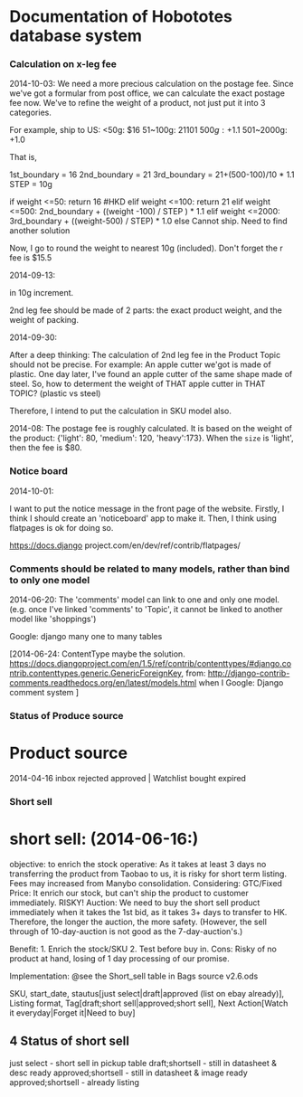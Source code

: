 Documentation of Hobototes database system
=============================

### Calculation on x-leg fee

2014-10-03:
We need a more precious calculation on the postage fee.
Since we've got a formular from post office, we can calculate the exact postage fee now.
We've to refine the weight of a product, not just put it into 3 categories.

For example, ship to US:
<50g: $16
51~100g: $21
101~500g: +$1.1
501~2000g: +1.0

That is,

1st_boundary = 16
2nd_boundary = 21
3rd_boundary = 21+(500-100)/10 * 1.1
STEP = 10g

if weight <=50:
    return 16 #HKD
elif weight <=100:
    return 21
elif weight <=500:
    2nd_boundary + ((weight -100) /  STEP ) * 1.1 
elif weight <=2000:
    3rd_boundary + ((weight-500) / STEP) * 1.0
else
    Cannot ship. Need to find another solution

Now, I go to round the weight to nearest 10g (included). Don't forget the r fee is $15.5

2014-09-13:

in 10g increment.

2nd leg fee should be made of 2 parts: the exact product weight, and the weight of packing.

2014-09-30:

After a deep thinking:
The calculation of 2nd leg fee in the Product Topic should not be precise. For example: An apple cutter we'got is made of plastic. One day later, I've found an apple cutter of the same shape made of steel. So, how to determent the weight of THAT apple cutter in THAT TOPIC? (plastic vs steel)

Therefore, I intend to put the calculation in SKU model also.

2014-08:
The postage fee is roughly calculated.
It is based on the weight of the product:  {'light': 80, 'medium': 120, 'heavy':173}.
When the `size` is 'light', then the fee is $80.


### Notice board
 2014-10-01:

 I want to put the notice message in the front page of the website.
 Firstly, I think I should create an 'noticeboard' app to make it.
 Then, I think using flatpages is ok for doing so.

 https://docs.django project.com/en/dev/ref/contrib/flatpages/

### Comments should be related to many models, rather than bind to only one model

2014-06-20:
The 'comments' model can link to one and only one model. (e.g. once I've linked 'comments' to 'Topic', it cannot be linked to another model like 'shoppings')

Google: django many one to many tables

[2014-06-24: ContentType maybe the solution. https://docs.djangoproject.com/en/1.5/ref/contrib/contenttypes/#django.contrib.contenttypes.generic.GenericForeignKey,  from: http://django-contrib-comments.readthedocs.org/en/latest/models.html
when I Google: Django comment system
]

### Status of Produce source

Product source
=====
2014-04-16
inbox
rejected
approved | Watchlist
bought
expired

### Short sell

short sell: (2014-06-16:)
======
objective: to enrich the stock
operative: As it takes at least 3 days no transferring the product from Taobao to us, it is risky for short term listing. Fees may increased from Manybo consolidation.
Considering:
GTC/Fixed Price: It enrich our stock, but can't ship the product to customer immediately. RISKY!
Auction: We need to buy the short sell product immediately when it takes the 1st bid, as it takes 3+ days to transfer to HK. Therefore, the longer the auction, the more safety. (However, the sell through of 10-day-auction is not good as the 7-day-auction's.)

Benefit: 1. Enrich the stock/SKU 2. Test before buy in.
Cons: Risky of no product at hand, losing of 1 day processing of our promise.

Implementation: @see the Short_sell table in Bags source v2.6.ods

SKU, start_date, stautus[just select|draft|approved (list on ebay already)], Listing format, Tag[draft;short sell|approved;short sell], Next Action[Watch it everyday|Forget it|Need to buy]

4 Status of short sell
------------------------
just select - short sell in pickup table
draft;shortsell - still in datasheet & desc ready
approved;shortsell - still in datasheet & image ready
approved;shortsell - already listing


